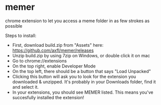 # memer
chrome extension to let you access a meme folder in as few strokes as possible

Steps to install:

* First, download build.zip from "Assets" here: https://github.com/axfl/memer/releases
* Unzip build.zip by using 7zip on Windows, or double click it on mac
* Go to chrome://extensions
* On the top right, enable Developer Mode
* On the top left, there should be a button that says "Load Unpacked"
* Clicking this button will ask you to look for the extension you downloaded & unzipped. It's probably in your Downloads folder, find it and select it.
* In your extensions, you should see MEMER listed. This means you've succesfully installed the extension!
